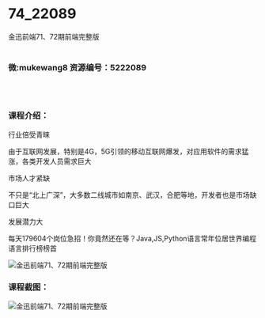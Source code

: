 # 74_22089
金迅前端71、72期前端完整版
<br/></br>
<h3>微:mukewang8 资源编号：5222089</h3>
<br/></br>
<h3>课程介绍：</h3>
<p>行业倍受青睐</p>
<p>由于互联网发展，特别是4G，5G引领的移动互联网爆发，对应用软件的需求猛涨，各类开发人员需求巨大</p>
<p>市场人才紧缺</p>
<p>不只是“北上广深”，大多数二线城市如南京、武汉，合肥等地，开发者也是市场缺口巨大</p>
<p>发展潜力大</p>
<p>每天179604个岗位急招！你竟然还在等？Java,JS,Python语言常年位居世界编程语言排行榜榜首</p>
<p><img src="https://www.ko996.com/wp-content/uploads/img/2021/12/1-60-300x112.png" alt="金迅前端71、72期前端完整版"></p>
<div class="info-desc">
<h3>课程截图：</h3>
<p><img src="https://www.ko996.com/wp-content/uploads/img/2021/12/2-25.png" alt="金迅前端71、72期前端完整版"></p>


			
</div>
